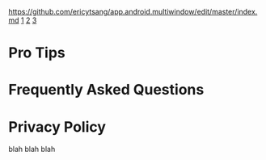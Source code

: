 https://github.com/ericytsang/app.android.multiwindow/edit/master/index.md
[1](#pro-tips)
[2](#frequently-asked-questions)
[3](#privacy-policy)

# Pro Tips

# Frequently Asked Questions

# Privacy Policy
blah blah blah
